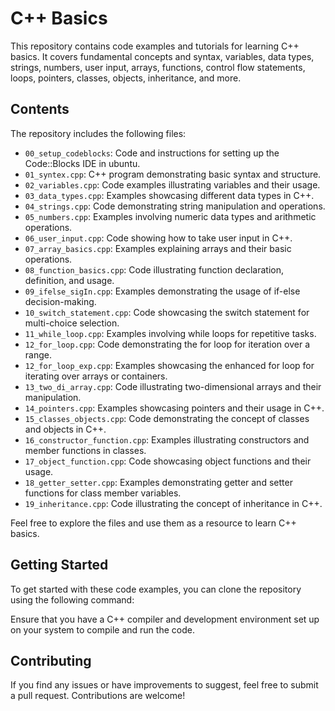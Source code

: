 # C++ Basics

This repository contains code examples and tutorials for learning C++ basics. It covers fundamental concepts and syntax, variables, data types, strings, numbers, user input, arrays, functions, control flow statements, loops, pointers, classes, objects, inheritance, and more.

## Contents

The repository includes the following files:

- `00_setup_codeblocks`: Code and instructions for setting up the Code::Blocks IDE in ubuntu.
- `01_syntex.cpp`: C++ program demonstrating basic syntax and structure.
- `02_variables.cpp`: Code examples illustrating variables and their usage.
- `03_data_types.cpp`: Examples showcasing different data types in C++.
- `04_strings.cpp`: Code demonstrating string manipulation and operations.
- `05_numbers.cpp`: Examples involving numeric data types and arithmetic operations.
- `06_user_input.cpp`: Code showing how to take user input in C++.
- `07_array_basics.cpp`: Examples explaining arrays and their basic operations.
- `08_function_basics.cpp`: Code illustrating function declaration, definition, and usage.
- `09_ifelse_sigIn.cpp`: Examples demonstrating the usage of if-else decision-making.
- `10_switch_statement.cpp`: Code showcasing the switch statement for multi-choice selection.
- `11_while_loop.cpp`: Examples involving while loops for repetitive tasks.
- `12_for_loop.cpp`: Code demonstrating the for loop for iteration over a range.
- `12_for_loop_exp.cpp`: Examples showcasing the enhanced for loop for iterating over arrays or containers.
- `13_two_di_array.cpp`: Code illustrating two-dimensional arrays and their manipulation.
- `14_pointers.cpp`: Examples showcasing pointers and their usage in C++.
- `15_classes_objects.cpp`: Code demonstrating the concept of classes and objects in C++.
- `16_constructor_function.cpp`: Examples illustrating constructors and member functions in classes.
- `17_object_function.cpp`: Code showcasing object functions and their usage.
- `18_getter_setter.cpp`: Examples demonstrating getter and setter functions for class member variables.
- `19_inheritance.cpp`: Code illustrating the concept of inheritance in C++.

Feel free to explore the files and use them as a resource to learn C++ basics.

## Getting Started

To get started with these code examples, you can clone the repository using the following command:


Ensure that you have a C++ compiler and development environment set up on your system to compile and run the code.

## Contributing

If you find any issues or have improvements to suggest, feel free to submit a pull request. Contributions are welcome!
